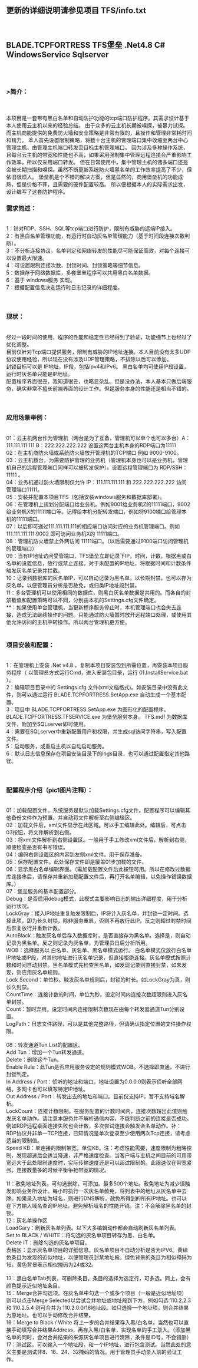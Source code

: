 <H2>更新的详细说明请参见项目 <b>TFS/info.txt</b></H2>
<br/>

<H2>BLADE.TCPFORTRESS   TFS堡垒  .Net4.8 C#  WindowsService Sqlserver</H2>
<br/><br/>

<h3>>简介：</h3>
<br/><br/>
本项目是一套带有黑白名单和自动防护功能的tcp端口防护程序。其需求设计基于本人使用云主机以来的经验总结。
由于众多的云主机长期被嗅探，被暴力试探。而主机商能提供的免费防火墙和安全策略是非常有限的，且操作和管理非常耗时间和精力。
本人首先设置限制策略，将数十台主机的管理端口集中收缩至两台中心管理主机。由管理主机端口转发至目标主机管理端口。
因为涉及多种操作系统，且每台云主机的带宽和性能也不高，如果采用强制集中管理远程连接会严重影响工作效率。所以仅采用端口转发。
但在日常使用中，集中管理主机的诸多端口还是会被长期扫描和嗅探。虽然不断更新系统防火墙黑名单的工作效率提高了不少，但依旧很烦人。
堡垒机是个不错的解决方案，但是显然的，商用堡垒机的功能成熟，但是价格不菲，且需要的硬件配置较高。
所以便根据本人的实际需求出发，设计编写了这套防护程序。

<h3>需求简述：</h3><br/>
    1：针对RDP、SSH、SQL等tcp端口进行防护，限制有威胁的远端IP接入。<br/>
    2：有黑白名单管理功能，有运行时自动灰名单管理能力（基于时间段连接次数判断）。<br/>
    3：不分析连接协议，名单判定和网络转发的性能尽可能保证高效，对每个连接可以设置最大限速。<br/>
    4：可设置限制连接次数、封锁时间、封锁策略等细节信息。<br/>
    5：数据存于网络数据库，多套堡垒程序可以共用黑白名单数据。<br/>
    6：基于 windows服务 实现。<br/>
    7：根据配置信息决定运行时日志记录的详细程度。<br/>
<br/><br/>

<h3>现状：</h3><br/>
    经过一段时间的使用，程序的性能和稳定性已经得到了验证，功能细节上也经过了优化调整。<br/>
    目前仅针对Tcp端口提供服务，限制有威胁的IP地址连接。本人目前没有太多UDP协议使用经验，所以现在没有涉及UDP管理策略，不排除以后可以添加。<br/>
    封锁目标可以是 IP地址，IP段，包括Ipv4和IPv6。 黑白名单均可使用IP段设置，运行时灰名单只能是IP地址。<br/>
    配置程序界面很丑，我知道很丑，也略显杂乱。但是没办法，本人基本只做后端服务，确实非常不擅长前端界面的设计工作。但是服务本身的性能还是相当不错的。<br/>
<br/><br/>
<h3>应用场景举例：</h3><br/>
    01：云主机两台作为管理机（两台是为了互备，管理机可以单个也可以多台）A：111.111.111.111  B：222.222.222.222  设置这两台主机本身的RDP端口为11111 <br/>
    02：在主机商防火墙或系统防火墙放开管理机的TCP端口 例如 9000-9100。<br/>
    03：云主机数台，为需要防护管理的业务机（管理机本身也可以是业务机，管理机自己的远程管理端口同样可以被转发保护）。设置远程管理端口为 RDP/SSH：11111 。 <br/>
    04：业务机通过防火墙限制仅允许 IP：111.111.111.111 和 222.222.222.222 访问 管理端口11111。<br/>
    05：安装并配置本项目TFS（包括安装windows服务和数据库部署）。<br/>
    06：在管理机上规划分配端口给业务机。例如9001给业务机Z的11111端口，9002给业务机X的11111端口等。记得给本机分配转发端口，例如将9100端口给管理本机的11111端口。<br/>
    07：以后即可通过111.111.111.111的相应端口访问对应的业务机管理端口。例如 111.111.111.111:9002 即可访问业务机X的 11111端口。<br/>
    08：管理机防火墙禁止外网访问 11111端口。（以后需要通过9100端口访问管理机的管理端口）<br/>
    09：当有IP地址访问受管端口，TFS堡垒立即记录下IP，时间，计数。根据黑或白名单的设置信息，放行或禁止连接。对于未配置的IP地址，将根据时间和计数条件触发灰名单记录并拦截。<br/>
    10：记录到数据库的灰名单IP，可以自动记录为黑名单，以长期封禁。也可以存为灰名单，以便管理员分析是否赦免，或归类IP地址段封禁。<br/>
    11：多台管理机可以使用相同的数据库，则黑白灰名单数据是共用的。而各自的封禁数值和配置策略可以不同，分别由本机的Settings.cfg文件确定。<br/>
    **：如果使用单台管理机，当更新程序服务停止时，本机管理端口也会失去连接，造成无法继续操作的问题。只能通过防火墙暂时放开远程端口处理，或使用其他允许访问的主机中转操作。所以两台管理机更方便。<br/>

<br/>
<h3>项目安装和配置：</h3><br/>
    1：在管理机上安装 .Net v4.8 ，复制本项目安装包到所需位置，再安装本项目服务程序（ 以管理员方式运行Cmd，进入安装包目录，运行 01.InstallService.bat ）。<br/>
    2：编辑项目目录中的 Settings.cfg 文件(xml文档格式)。如安装目录中没有此文件，则可以通过运行 BLADE.TCPFORTRESS.SetApp.exe 自动生成一个基本配置。<br/>
    3：项目中 BLADE.TCPFORTRESS.SetApp.exe 为图形化的配置程序。 BLADE.TCPFORTRESS.TFSERVICE.exe 为堡垒服务本身。 TFS.mdf 为数据库文件，附加至SQLserver即可使用。<br/>
    4：需要在SQLserver中重新配置用户和权限，并生成sql访问字符串，写入配置文件。<br/>
    5：启动服务，或重启主机以自动启动服务。<br/>
    6：默认日志信息保存在项目安装目录下的logs目录，也可以通过配置指定其他路径。<br/>
<br/><br/>

<h3>配置程序介绍（pic1图片注释）：</h3><br/>
    01：加载配置文件。系统服务是默认加载Settings.cfg文件。配置程序可以编辑其他备份文件作为预置。并自动将文件解析至右侧编辑区。<br/>
    02：加载文件后，xml文件显示在此区域。可以手工编辑此处。编辑后，可点击03按钮，将文件解析到右侧。<br/>
    03：将xml文件解析到右侧设置区。一般用于手工修改xml文件后，解析到右侧，顺便检查是否有书写错误。<br/>
    04：编码右侧设置区的内容到左侧xml文件。用于保存准备。<br/>
    05：保存配置文件。此处保存文件即是覆盖01步加载的文件。<br/>
    06：显示黑白名单编辑界面。（需加载配置文件后此按钮可用。所以在修改过数据库连接串后，请保存并重新加载配置文件后，再打开名单编辑，以免操作错误数据库。）<br/>
    07：堡垒服务的基本配置部分。<br/>
         Debug：是否启用debug模式，此模式主要影响日志的输出详细程度，用于分析运行状况。<br/>
         LockGray：接入IP地址重复触发限制后，IP将计入灰名单，并封锁一定时间。选择此项，即为长久封锁，除非服务重启，否则不再放行此IP。反之则超过封禁时间后恢复放行并重新计数。<br/>
         AutoBlack：触发灰名单后存入数据库时，是否直接存为黑名单。选择是，则自动记录为黑名单。反之则记录为灰名单，为管理员日后分析所用。<br/>
         WOB：选择服务以 白名单、灰名单、黑名单模式运行。 白名单模式仅放行白名单IP地址或IP段，对其他地址进行灰名单记录，但直接拒绝连接。灰名单模式按照计数和时间自动封禁。黑名单模式先检查黑名单，如发现记录则直接封禁，如未发现，则应用灰名单规则。<br/>
         Lock Second：单位秒。触发灰名单规则后，封锁的时长。如LockGray为真，则长久封禁。<br/>
         CountTime：连接计数的时间，单位为秒。设定时间内连接次数超限则进入灰名单封禁。<br/>
         Count：暂时弃用。设定时间内连接限制次数现在由每个转发器通道Tun分别设置。<br/>
         LogPath：日志文件路径，可以是其他完整路径，但请确认指定位置的文件操作权限。<br/><br/>
    08：转发通道Tun List的配置区。<br/>
         Add Tun：增加一个Tun转发通道。<br/>
         Delete：删除这个Tun。<br/>
         Enable Rule：此Tun是否应用服务设定的规则模式WOB。不选择即直通，不进行封锁判定。<br/>
         In Address / Port：侦听的地址和端口。地址设置为0.0.0.0则表示侦听全部网络。多网卡也可以填写特定IP地址。<br/>
         Out Address / Port：转发出去的地址和端口。目前仅支持IP，暂不支持域名解析。<br/>
         LockCount：连接计数限制。在服务配置的计数时间内，连接次数超出此值则触发灰名单动作。请注意本服务并不解析通信内容，不能判断之前的连接是否成功。例如RDP远程桌面连接失败也会计数，多次尝试连接会触发会名单动作。补：RDP协议并非单一TCP连接，已知情况是单次登录至少使用两次Tcp连接，请考虑适当的限制值。<br/>
         Speed KB：单连接的限制带宽，单位KB。注：考虑性能需要，速度限制为粗略控制，发现超速后会适当降速，非严格速度检查。当客户端与主机之间目前的可用带宽远大于此处限制速度时，实际传输速度还是可以超过限制的。此限速仅在带宽紧张，连接数量多的时候平衡争抢带宽的情况。<br/><br/>
    11：赦免地址列表。可勾选删除，可添加。最多500个地址。赦免地址为减少误触发影响业务所设计。每小时执行一次灰名单赦免，将列表中的地址从灰名单中去除。如果录入地址为域名，则进行DNS解析，赦免所得到的所有IP地址。也可以在下方输入域名查询IP地址，避免解析域名的性能开销。注：不会解除黑名单的封锁。<br/>
    12：灰名单操作区<br/>
         LoadGary：刷新灰名单列表。以下大多编辑动作都会自动刷新灰名单列表。<br/>
         Set to BLACK / WHITE：将勾选的灰名单项目转存为黑、白名单。<br/>
         Delete IT：删除勾选的灰名单项目。<br/>
         表格区：显示灰名单项目的详细信息。灰名单项目不自动分析是否为IPV6。黄绿色条目为发现的近似地址，以便管理员封禁地址段。绿色背景的条目为相似掩码为16，黄色背景表示相似掩码为24或32。<br/><br/>
    13：黑白名单Tab列表，可删除条目。条目的选择为选定行，可多选。同上，会有颜色提示近似地址条目。<br/>
    15：Merge合并勾选项。在灰名单中勾选一个或多个项目（一般是近似地址项）则可以点击Merge Selected以尝试合并地址或地址段到下方。例如勾选 110.2.2.3 和 110.2.5.4 则可合并为 110.2.0.0/16地址段。如只选择一个地址项，则合并结果为原地址。也可以手动修改合并结果。<br/>
    16：Merge to Black / White 将上一步的合并结果存入黑/白名单。当然也可以直接手动填写合并结果Address，再存入黑/白名单，实现名单的手工录入。（添加黑名单的同时，会对合并结果的来源灰名单项目进行清除，条件是ID号，不会错删）<br/>
    17：测试区。可以输入一个地址段，和一个IP地址，进行包含测试。当然此处的意义主要是测试非8、16、24、32掩码的情况。用于管理员手动录入前的验证工作。<br/><br/>





